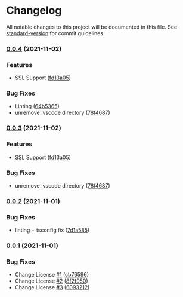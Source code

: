 # Changelog

All notable changes to this project will be documented in this file. See [standard-version](https://github.com/conventional-changelog/standard-version) for commit guidelines.

### [0.0.4](https://github.com/Nostalgicord/Frontend-Server/compare/v0.0.2...v0.0.4) (2021-11-02)


### Features

* SSL Support ([fd13a05](https://github.com/Nostalgicord/Frontend-Server/commit/fd13a056a6079678214e9598a9a1c138c7b0a455))


### Bug Fixes

* Linting ([64b5365](https://github.com/Nostalgicord/Frontend-Server/commit/64b536566fc7e9bb1dd9509f43497b91c1355e29))
* unremove .vscode directory ([78f4687](https://github.com/Nostalgicord/Frontend-Server/commit/78f468792ed575a0416a31ee84a81901fec6ab4f))

### [0.0.3](https://github.com/Nostalgicord/Frontend-Server/compare/v0.0.2...v0.0.3) (2021-11-02)


### Features

* SSL Support ([fd13a05](https://github.com/Nostalgicord/Frontend-Server/commit/fd13a056a6079678214e9598a9a1c138c7b0a455))


### Bug Fixes

* unremove .vscode directory ([78f4687](https://github.com/Nostalgicord/Frontend-Server/commit/78f468792ed575a0416a31ee84a81901fec6ab4f))

### [0.0.2](https://github.com/Nostalgicord/Frontend-Server/compare/v0.0.1...v0.0.2) (2021-11-01)


### Bug Fixes

* linting + tsconfig fix ([7d1a585](https://github.com/Nostalgicord/Frontend-Server/commit/7d1a58574a01b7531e321f1c937c4110df666479))

### 0.0.1 (2021-11-01)


### Bug Fixes

* Change License [#1](https://github.com/Nostalgicord/Frontend-Server/issues/1) ([cb76596](https://github.com/Nostalgicord/Frontend-Server/commit/cb76596446ee843b3c0141de9f4c8c1d1a13e916))
* Change License [#2](https://github.com/Nostalgicord/Frontend-Server/issues/2) ([8f2f950](https://github.com/Nostalgicord/Frontend-Server/commit/8f2f9506d7a9c82ffecb9de7dad04561fcf537b1))
* Change License [#3](https://github.com/Nostalgicord/Frontend-Server/issues/3) ([6093212](https://github.com/Nostalgicord/Frontend-Server/commit/6093212c5e96d70d045d9e056092bc69dc35b6c3))
